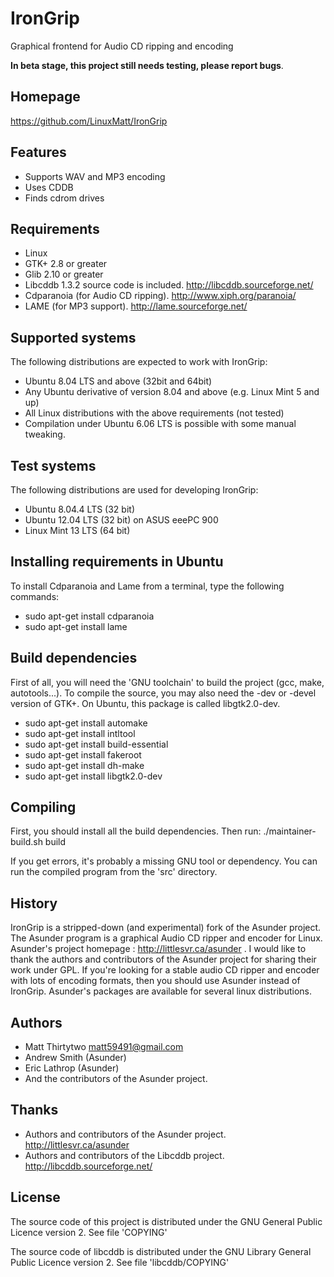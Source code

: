 IronGrip
========
Graphical frontend for Audio CD ripping and encoding

**In beta stage, this project still needs testing, please report bugs**.

Homepage
--------
https://github.com/LinuxMatt/IronGrip

Features
--------
- Supports WAV and MP3 encoding
- Uses CDDB
- Finds cdrom drives

Requirements
------------
- Linux
- GTK+ 2.8 or greater
- Glib 2.10 or greater
- Libcddb 1.3.2 source code is included.
  http://libcddb.sourceforge.net/
- Cdparanoia (for Audio CD ripping).
  http://www.xiph.org/paranoia/
- LAME (for MP3 support).
  http://lame.sourceforge.net/

Supported systems
-----------------
The following distributions are expected to work with IronGrip:
- Ubuntu 8.04 LTS and above (32bit and 64bit)
- Any Ubuntu derivative of version 8.04 and above (e.g. Linux Mint 5 and up)
- All Linux distributions with the above requirements (not tested)
- Compilation under Ubuntu 6.06 LTS is possible with some manual tweaking.

Test systems
------------
The following distributions are used for developing IronGrip:
- Ubuntu 8.04.4 LTS (32 bit)
- Ubuntu 12.04 LTS (32 bit) on ASUS eeePC 900
- Linux Mint 13 LTS (64 bit)

Installing requirements in Ubuntu
---------------------------------
To install Cdparanoia and Lame from a terminal, type the following commands:
- sudo apt-get install cdparanoia
- sudo apt-get install lame

Build dependencies
------------------
First of all, you will need the 'GNU toolchain' to build the project (gcc, make, autotools...).
To compile the source, you may also need the -dev or -devel version of GTK+.
On Ubuntu, this package is called libgtk2.0-dev.
- sudo apt-get install automake
- sudo apt-get install intltool
- sudo apt-get install build-essential
- sudo apt-get install fakeroot
- sudo apt-get install dh-make
- sudo apt-get install libgtk2.0-dev

Compiling
---------
First, you should install all the build dependencies.
Then run:
./maintainer-build.sh build

If you get errors, it's probably a missing GNU tool or dependency.
You can run the compiled program from the 'src' directory.

History
-------
IronGrip is a stripped-down (and experimental) fork of the Asunder project.
The Asunder program is a graphical Audio CD ripper and encoder for Linux.
Asunder's project homepage : http://littlesvr.ca/asunder .
I would like to thank the authors and contributors of the Asunder project for sharing their work under GPL.
If you're looking for a stable audio CD ripper and encoder with lots of encoding formats, then you should use Asunder instead of IronGrip.
Asunder's packages are available for several linux distributions.

Authors
-------
- Matt Thirtytwo <matt59491@gmail.com>
- Andrew Smith (Asunder)
- Eric Lathrop (Asunder)
- And the contributors of the Asunder project.

Thanks
------
- Authors and contributors of the Asunder project. http://littlesvr.ca/asunder
- Authors and contributors of the Libcddb project. http://libcddb.sourceforge.net/

License
-------
The source code of this project is distributed under the GNU General Public Licence version 2.
See file 'COPYING'

The source code of libcddb is distributed under the GNU Library General Public Licence version 2.
See file 'libcddb/COPYING'

